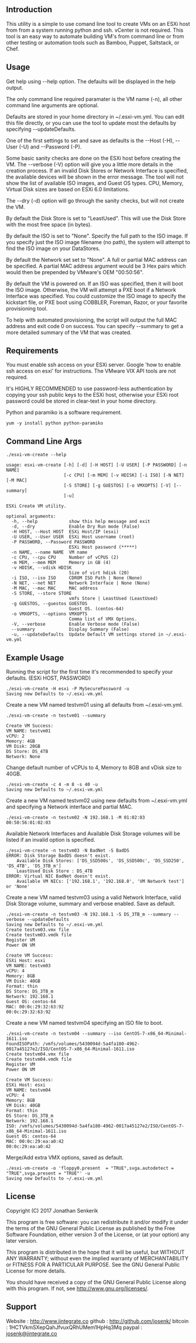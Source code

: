 Introduction
------------

  This utility is a simple to use comand line tool to create VMs on an ESXi host from from a system running python and ssh.  vCenter is not required.  This tool is an easy way to automate building VM's from command line or from other testing or automation tools such as Bamboo, Puppet, Saltstack, or Chef.


Usage
-----

  Get help using --help option.   The defaults will be displayed in the help output.

  The only command line required paramater is the VM name (-n), all other command line arguments are optional.


  Defaults are stored in your home directory in ~/.esxi-vm.yml.   You can edit this file directly, or you can use the tool to update most the defaults by specifying --updateDefaults.

  One of the first settings to set and save as defaults is the --Host (-H), --User (-U) and --Password (-P).

  Some basic sanity checks are done on the ESXi host before creating the VM.  The --verbose (-V) option will give you a little more details in the creation process.  If an invalid Disk Stores or Network Interface is specified, the available devices will be shown in the error message. The tool will not show the list of available ISO images, and Guest OS types.  CPU, Memory, Virtual Disk sizes are based on ESXi 6.0 limitations.

  The --dry (-d) option will go through the sanity checks, but will not create the VM.  

  By default the Disk Store is set to "LeastUsed".  This will use the Disk Store with the most free space (in bytes).

  By default the ISO is set to "None".  Specify the full path to the ISO image.   If you specify just the ISO image filename (no path), the system will attempt to find the ISO image on your DataStores.

  By default the Network set set to "None". A full or partial MAC address can be specified. A partial MAC address argument would be 3 Hex pairs which would then be prepended by VMware's OEM "00:50:56".

  By default the VM is powered on. If an ISO was specified, then it will boot the ISO image.  Otherwise, the VM will attempt a PXE boot if a Network Interface was specified.  You could customize the ISO image to specify the kickstart file, or PXE boot using COBBLER, Foreman, Razor, or your favorite provisioning tool.

  To help with automated provisioning, the script will output the full MAC address and exit code 0 on success.  You can specify --summary to get a more detailed summary of the VM that was created.


Requirements
------------

  You must enable ssh access on your ESXi server.  Google 'how to enable ssh access on esxi' for instructions.   The VMware VIX API tools are not required.

  It's HIGHLY RECOMMENDED to use password-less authentication by copying your ssh public keys to the ESXi host, otherwise your ESXi root password could be stored in clear-text in your home directory.

  Python and paramiko is a software requirement.

```
yum -y install python python-paramiko
```


Command Line Args
-----------------

```
./esxi-vm-create --help

usage: esxi-vm-create [-h] [-d] [-H HOST] [-U USER] [-P PASSWORD] [-n NAME]
                      [-c CPU] [-m MEM] [-v HDISK] [-i ISO] [-N NET] [-M MAC]
                      [-S STORE] [-g GUESTOS] [-o VMXOPTS] [-V] [--summary]
                      [-u]

ESXi Create VM utility.

optional arguments:
  -h, --help            show this help message and exit
  -d, --dry             Enable Dry Run mode (False)
  -H HOST, --Host HOST  ESXi Host/IP (esxi)
  -U USER, --User USER  ESXi Host username (root)
  -P PASSWORD, --Password PASSWORD
                        ESXi Host password (*****)
  -n NAME, --name NAME  VM name
  -c CPU, --cpu CPU     Number of vCPUS (2)
  -m MEM, --mem MEM     Memory in GB (4)
  -v HDISK, --vdisk HDISK
                        Size of virt hdisk (20)
  -i ISO, --iso ISO     CDROM ISO Path | None (None)
  -N NET, --net NET     Network Interface | None (None)
  -M MAC, --mac MAC     MAC address
  -S STORE, --store STORE
                        vmfs Store | LeastUsed (LeastUsed)
  -g GUESTOS, --guestos GUESTOS
                        Guest OS. (centos-64)
  -o VMXOPTS, --options VMXOPTS
                        Comma list of VMX Options.
  -V, --verbose         Enable Verbose mode (False)
  --summary             Display Summary (False)
  -u, --updateDefaults  Update Default VM settings stored in ~/.esxi-vm.yml
```


Example Usage
-------------

  Running the script for the first time it's recommended to specify your defaults.  (ESXi HOST, PASSWORD)

```
./esxi-vm-create -H esxi -P MySecurePassword -u
Saving new Defaults to ~/.esxi-vm.yml
```


  Create a new VM named testvm01 using all defaults from ~/.esxi-vm.yml.
```
./esxi-vm-create -n testvm01 --summary

Create VM Success:
VM NAME: testvm01
vCPU: 2
Memory: 4GB
VM Disk: 20GB
DS Store: DS_4TB
Network: None

```

  Change default number of vCPUs to 4, Memory to 8GB and vDisk size to 40GB.
```
./esxi-vm-create -c 4 -m 8 -s 40 -u
Saving new Defaults to ~/.esxi-vm.yml
```

  Create a new VM named testvm02 using new defaults from ~/.esxi-vm.yml and specifying a Network interface and partial MAC.
```
./esxi-vm-create -n testvm02 -N 192.168.1 -M 01:02:03
00:50:56:01:02:03
```

  Available Network Interfaces and Available Disk Storage volumes will be listed if an invalid option is specified.

```
./esxi-vm-create -n testvm03 -N BadNet -S BadDS
ERROR: Disk Storage BadDS doesn't exist.
    Available Disk Stores: ['DS_SSD500s', 'DS_SSD500c', 'DS_SSD250', 'DS_4TB', 'DS_3TB_m']
    LeastUsed Disk Store : DS_4TB
ERROR: Virtual NIC BadNet doesn't exist.
    Available VM NICs: ['192.168.1', '192.168.0', 'VM Network test'] or 'None'
```

  Create a new VM named testvm03 using a valid Network Interface, valid Disk Storage volume, summary and verbose enabled.  Save as default.  
```
./esxi-vm-create -n testvm03 -N 192.168.1 -S DS_3TB_m --summary --verbose --updateDefaults
Saving new Defaults to ~/.esxi-vm.yml
Create testvm03.vmx file
Create testvm03.vmdk file
Register VM
Power ON VM

Create VM Success:
ESXi Host: esxi
VM NAME: testvm03
vCPU: 4
Memory: 8GB
VM Disk: 40GB
Format: thin
DS Store: DS_3TB_m
Network: 192.168.1
Guest OS: centos-64
MAC: 00:0c:29:32:63:92
00:0c:29:32:63:92
```

  Create a new VM named testvm04 specifying an ISO file to boot.  
```
./esxi-vm-create -n testvm04 --summary --iso CentOS-7-x86_64-Minimal-1611.iso
FoundISOPath: /vmfs/volumes/5430094d-5a4fa180-4962-0017a45127e2/ISO/CentOS-7-x86_64-Minimal-1611.iso
Create testvm04.vmx file
Create testvm04.vmdk file
Register VM
Power ON VM

Create VM Success:
ESXi Host: esxi
VM NAME: testvm04
vCPU: 4
Memory: 8GB
VM Disk: 40GB
Format: thin
DS Store: DS_3TB_m
Network: 192.168.1
ISO: /vmfs/volumes/5430094d-5a4fa180-4962-0017a45127e2/ISO/CentOS-7-x86_64-Minimal-1611.iso
Guest OS: centos-64
MAC: 00:0c:29:ea:a0:42
00:0c:29:ea:a0:42

```

  Merge/Add extra VMX options, saved as default.
```
./esxi-vm-create -o 'floppy0.present  = "TRUE",svga.autodetect = "TRUE",svga.present = "TRUE"' -u
Saving new Defaults to ~/.esxi-vm.yml
```

License
-------

Copyright (C) 2017 Jonathan Senkerik

This program is free software: you can redistribute it and/or modify
it under the terms of the GNU General Public License as published by
the Free Software Foundation, either version 3 of the License, or
(at your option) any later version.

This program is distributed in the hope that it will be useful,
but WITHOUT ANY WARRANTY; without even the implied warranty of
MERCHANTABILITY or FITNESS FOR A PARTICULAR PURPOSE.  See the
GNU General Public License for more details.

You should have received a copy of the GNU General Public License
along with this program.  If not, see <http://www.gnu.org/licenses/>.


Support
-------
  Website : http://www.jintegrate.co
  github  : http://github.com/josenk/
  bitcoin : 1HCTVkmSXepQahJfvuxQRhUMem1HpHq3Mq
  paypal  : josenk@jintegrate.co
